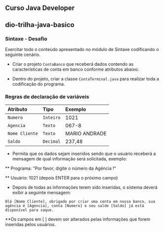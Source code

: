 ## Curso Java Developer

## dio-trilha-java-basico

### Sintaxe - Desafio

Exercitar todo o conteúdo apresentado no módulo de Sintaxe codificando o seguinte cenário.

* Criar o projeto `ContaBanco` que receberá dados contendo as características de conta em banco conforme atributos abaixo:

* Dentro do projeto, criar a classe `ContaTerminal.java` para realizar toda a codificação do programa.

### Regras de declaração de variáveis

| Atributo   | Tipo       | Exemplo                           |
| :---------- | :--------- | :---------------------------------- |
| `Numero` | `Inteiro` | 1021 |
| `Agencia` | `Texto` | 067-8 |
| `Nome Cliente` | `Texto` | MARIO ANDRADE |
| `Saldo` | `Decimal` | 237,48 |

* Permita que os dados sejam inseridos sendo que o usuário receberá a mensagem de qual informação será solicitada, exemplo:

** Programa: "Por favor, digite o número da Agência !"

** Usuário: 1021 (depois ENTER para o próximo campo)

* Depois de todas as informações terem sido inseridas, o sistema deverá exibir a seguinte mensagem:

`Olá [Nome Cliente], obrigado por criar uma conta em nosso banco, sua agência é [Agencia], conta [Numero] e seu saldo [Saldo] já está disponível para saque.`

**Os campos em [ ] devem ser alterados pelas informações que forem inseridas pelos usuários.

